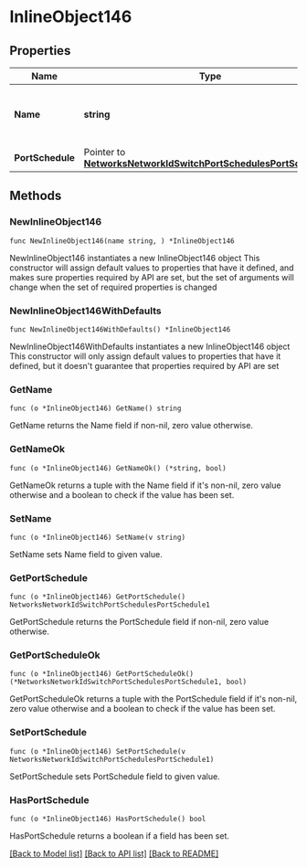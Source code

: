 # InlineObject146

## Properties

Name | Type | Description | Notes
------------ | ------------- | ------------- | -------------
**Name** | **string** | The name for your port schedule. Required | 
**PortSchedule** | Pointer to [**NetworksNetworkIdSwitchPortSchedulesPortSchedule1**](NetworksNetworkIdSwitchPortSchedulesPortSchedule1.md) |  | [optional] 

## Methods

### NewInlineObject146

`func NewInlineObject146(name string, ) *InlineObject146`

NewInlineObject146 instantiates a new InlineObject146 object
This constructor will assign default values to properties that have it defined,
and makes sure properties required by API are set, but the set of arguments
will change when the set of required properties is changed

### NewInlineObject146WithDefaults

`func NewInlineObject146WithDefaults() *InlineObject146`

NewInlineObject146WithDefaults instantiates a new InlineObject146 object
This constructor will only assign default values to properties that have it defined,
but it doesn't guarantee that properties required by API are set

### GetName

`func (o *InlineObject146) GetName() string`

GetName returns the Name field if non-nil, zero value otherwise.

### GetNameOk

`func (o *InlineObject146) GetNameOk() (*string, bool)`

GetNameOk returns a tuple with the Name field if it's non-nil, zero value otherwise
and a boolean to check if the value has been set.

### SetName

`func (o *InlineObject146) SetName(v string)`

SetName sets Name field to given value.


### GetPortSchedule

`func (o *InlineObject146) GetPortSchedule() NetworksNetworkIdSwitchPortSchedulesPortSchedule1`

GetPortSchedule returns the PortSchedule field if non-nil, zero value otherwise.

### GetPortScheduleOk

`func (o *InlineObject146) GetPortScheduleOk() (*NetworksNetworkIdSwitchPortSchedulesPortSchedule1, bool)`

GetPortScheduleOk returns a tuple with the PortSchedule field if it's non-nil, zero value otherwise
and a boolean to check if the value has been set.

### SetPortSchedule

`func (o *InlineObject146) SetPortSchedule(v NetworksNetworkIdSwitchPortSchedulesPortSchedule1)`

SetPortSchedule sets PortSchedule field to given value.

### HasPortSchedule

`func (o *InlineObject146) HasPortSchedule() bool`

HasPortSchedule returns a boolean if a field has been set.


[[Back to Model list]](../README.md#documentation-for-models) [[Back to API list]](../README.md#documentation-for-api-endpoints) [[Back to README]](../README.md)


